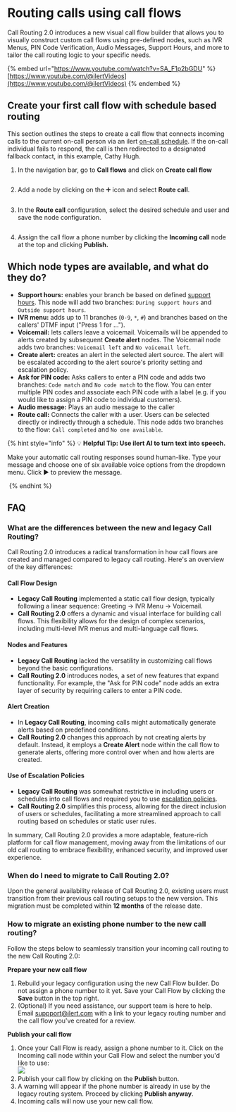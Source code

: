 # Routing calls using call flows

Call Routing 2.0 introduces a new visual call flow builder that allows you to visually construct custom call flows using pre-defined nodes, such as IVR Menus, PIN Code Verification, Audio Messages, Support Hours, and more to tailor the call routing logic to your specific needs.

{% embed url="https://www.youtube.com/watch?v=SA_F1p2bGDU" %}
[https://www.youtube.com/@ilertVideos](https://www.youtube.com/@ilertVideos)
{% endembed %}

## Create your first call flow with schedule based routing

This section outlines the steps to create a call flow that connects incoming calls to the current on-call person via an ilert [on-call schedule](../on-call-management-and-escalations/on-call-schedules/). If the on-call individual fails to respond, the call is then redirected to a designated fallback contact, in this example, Cathy Hugh.

1.  In the navigation bar, go to **Call flows** and click on **Create call flow**&#x20;

    <figure><img src="../.gitbook/assets/Screenshot 2024-03-19 at 22.22.13.png" alt=""><figcaption></figcaption></figure>
2.  Add a node by clicking on the ➕ icon and select **Route call**.&#x20;

    <figure><img src="../.gitbook/assets/image (2) (1) (1).png" alt=""><figcaption></figcaption></figure>
3.  In the **Route call** configuration, select the desired schedule and user and save the node configuration.

    <figure><img src="../.gitbook/assets/Screenshot 2024-03-19 at 22.27.42.png" alt=""><figcaption></figcaption></figure>
4. Assign the call flow a phone number by clicking the **Incoming call** node at the top and clicking **Publish.**&#x20;

## Which node types are available, and what do they do?

* **Support hours:** enables your branch be based on defined [support hours](../alerting/support-hours.md). This node will add two branches: `During support hours` and `Outside support hours`.
* **IVR menu:** adds up to 11 branches (`0-9`, `*`, `#`) and branches based on the callers' DTMF input ("Press 1 for ...").
* **Voicemail:** lets callers leave a voicemail. Voicemails will be appended to alerts created by subsequent **Create alert** nodes. The Voicemail node adds two branches: `Voicemail left` and `No voicemail left`.
* **Create alert:** creates an alert in the selected alert source. The alert will be escalated according to the alert source's priority setting and escalation policy.
* **Ask for PIN code:** Asks callers to enter a PIN code and adds two branches: `Code match` and `No code match` to the flow. You can enter multiple PIN codes and associate each PIN code with a label (e.g. if you would like to assign a PIN code to individual customers).
* **Audio message:** Plays an audio message to the caller
* **Route call:** Connects the caller with a user.  Users can be selected directly or indirectly through a schedule. This node adds two branches to the flow: `Call completed` and `No one available`.

{% hint style="info" %}
💡 **Helpful Tip: Use ilert AI to turn text into speech.**

Make your automatic call routing responses sound human-like. Type your message and choose one of six available voice options from the dropdown menu. Click ▶️ to preview the message.

<img src="../.gitbook/assets/Call Flow AI TTS high rez.gif" alt="" data-size="original">
{% endhint %}

## FAQ

### What are the differences between the new and legacy Call Routing?

Call Routing 2.0 introduces a radical transformation in how call flows are created and managed compared to legacy call routing. Here's an overview of the key differences:

#### Call Flow Design

* **Legacy Call Routing** implemented a static call flow design, typically following a linear sequence: Greeting -> IVR Menu -> Voicemail.
* **Call Routing 2.0** offers a dynamic and visual interface for building call flows. This flexibility allows for the design of complex scenarios, including multi-level IVR menus and multi-language call flows.

#### Nodes and Features

* **Legacy Call Routing** lacked the versatility in customizing call flows beyond the basic configurations.
* **Call Routing 2.0** introduces nodes, a set of new features that expand functionality. For example, the "Ask for PIN code" node adds an extra layer of security by requiring callers to enter a PIN code.

#### Alert Creation

* In **Legacy Call Routing**, incoming calls might automatically generate alerts based on predefined conditions.
* **Call Routing 2.0** changes this approach by not creating alerts by default. Instead, it employs a **Create Alert** node within the call flow to generate alerts, offering more control over when and how alerts are created.

#### Use of Escalation Policies

* **Legacy Call Routing** was somewhat restrictive in including users or schedules into call flows and required you to use [escalation policies](../on-call-management-and-escalations/escalation-policies.md).&#x20;
* **Call Routing 2.0** simplifies this process, allowing for the direct inclusion of users or schedules, facilitating a more streamlined approach to call routing based on schedules or static user rules.

In summary, Call Routing 2.0 provides a more adaptable, feature-rich platform for call flow management, moving away from the limitations of our old call routing to embrace flexibility, enhanced security, and improved user experience.

### When do I need to migrate to Call Routing 2.0?

Upon the general availability release of Call Routing 2.0, existing users must transition from their previous call routing setups to the new version. This migration must be completed within **12 months** of the release date.

### How to migrate an existing phone number to the new call routing?

Follow the steps below to seamlessly transition your incoming call routing to the new Call Routing 2.0:

**Prepare your new call flow**

1. Rebuild your legacy configuration using the new Call Flow builder. Do not assign a phone number to it yet. Save your Call Flow by clicking the **Save** button in the top right.
2. (Optional) If you need assistance, our support team is here to help. Email suppport@ilert.com with a link to your legacy routing number and the call flow you've created for a review.

**Publish your call flow**

1. Once your Call Flow is ready, assign a phone number to it. Click on the Incoming call node within your Call Flow and select the number you'd like to use:\
   ![](<../.gitbook/assets/image (4) (1).png>)
2. Publish your call flow by clicking on the **Publish** button.&#x20;
3. A warning will appear if the phone number is already in use by the legacy routing system. Proceed by clicking **Publish anyway**.
4. Incoming calls will now use your new call flow.&#x20;

### &#x20;

